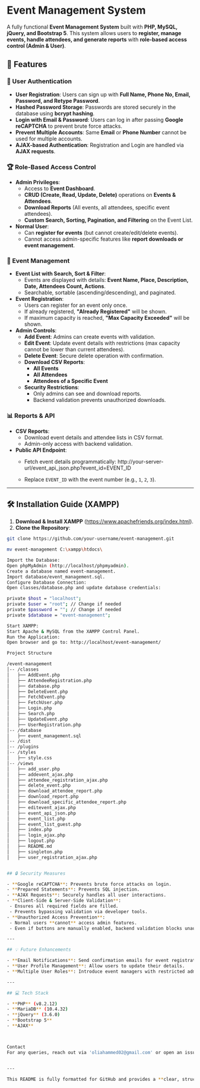 # Event Management System

A fully functional **Event Management System** built with **PHP, MySQL, jQuery, and Bootstrap 5**. This system allows users to **register, manage events, handle attendees, and generate reports** with **role-based access control (Admin & User)**.

## 📌 Features

### 🔐 User Authentication
- **User Registration**: Users can sign up with **Full Name, Phone No, Email, Password, and Retype Password**.
- **Hashed Password Storage**: Passwords are stored securely in the database using **bcrypt hashing**.
- **Login with Email & Password**: Users can log in after passing **Google reCAPTCHA** to prevent brute force attacks.
- **Prevent Multiple Accounts**: Same **Email** or **Phone Number** cannot be used for multiple accounts.
- **AJAX-based Authentication**: Registration and Login are handled via **AJAX requests**.

### 🏆 Role-Based Access Control
- **Admin Privileges**:
  - Access to **Event Dashboard**.
  - **CRUD (Create, Read, Update, Delete)** operations on **Events & Attendees**.
  - **Download Reports** (All events, all attendees, specific event attendees).
  - **Custom Search, Sorting, Pagination, and Filtering** on the Event List.
- **Normal User**:
  - Can **register for events** (but cannot create/edit/delete events).
  - Cannot access admin-specific features like **report downloads or event management**.

### 📅 Event Management
- **Event List with Search, Sort & Filter**:
  - Events are displayed with details: **Event Name, Place, Description, Date, Attendees Count, Actions**.
  - Searchable, sortable (ascending/descending), and paginated.
- **Event Registration**:
  - Users can register for an event only once.
  - If already registered, **"Already Registered"** will be shown.
  - If maximum capacity is reached, **"Max Capacity Exceeded"** will be shown.
- **Admin Controls**:
  - **Add Event**: Admins can create events with validation.
  - **Edit Event**: Update event details with restrictions (max capacity cannot be lower than current attendees).
  - **Delete Event**: Secure delete operation with confirmation.
  - **Download CSV Reports**:
    - **All Events**
    - **All Attendees**
    - **Attendees of a Specific Event**
  - **Security Restrictions**:
    - Only admins can see and download reports.
    - Backend validation prevents unauthorized downloads.

### 📊 Reports & API
- **CSV Reports**:
  - Download event details and attendee lists in CSV format.
  - Admin-only access with backend validation.
- **Public API Endpoint**:
  - Fetch event details programmatically: http://your-server-url/event_api_json.php?event_id=EVENT_ID

  - Replace `EVENT_ID` with the event number (e.g., `1`, `2`, `3`).

---

## 🛠 Installation Guide (XAMPP)

1. **Download & Install XAMPP** (https://www.apachefriends.org/index.html).
2. **Clone the Repository**:
 ```sh
 git clone https://github.com/your-username/event-management.git

mv event-management C:\xampp\htdocs\

Import the Database:
Open phpMyAdmin (http://localhost/phpmyadmin).
Create a database named event-management.
Import database/event_management.sql.
Configure Database Connection:
Open classes/database.php and update database credentials:

private $host = "localhost";
private $user = "root"; // Change if needed
private $password = ""; // Change if needed
private $database = "event-management";

Start XAMPP:
Start Apache & MySQL from the XAMPP Control Panel.
Run the Application:
Open browser and go to: http://localhost/event-management/

Project Structure

/event-management
│-- /classes
│   ├── AddEvent.php
│   ├── AttendeeRegistration.php
│   ├── database.php
│   ├── DeleteEvent.php
│   ├── FetchEvent.php
│   ├── FetchUser.php
│   ├── Login.php
│   ├── Search.php
│   ├── UpdateEvent.php
│   ├── UserRegistration.php
│-- /database
│   ├── event_management.sql
│-- /dist
│-- /plugins
│-- /styles
│   ├── style.css
│-- /views
│   ├── add_user.php
│   ├── addevent_ajax.php
│   ├── attendee_registration_ajax.php
│   ├── delete_event.php
│   ├── download_attendee_report.php
│   ├── download_report.php
│   ├── download_specific_attendee_report.php
│   ├── editevent_ajax.php
│   ├── event_api_json.php
│   ├── event_list.php
│   ├── event_list_guest.php
│   ├── index.php
│   ├── login_ajax.php
│   ├── logout.php
│   ├── README.md
│   ├── singleton.php
│   ├── user_registration_ajax.php


## 🔒 Security Measures

- **Google reCAPTCHA**: Prevents brute force attacks on login.  
- **Prepared Statements**: Prevents SQL injection.  
- **AJAX Requests**: Securely handles all user interactions.  
- **Client-Side & Server-Side Validation**:  
  - Ensures all required fields are filled.  
  - Prevents bypassing validation via developer tools.  
- **Unauthorized Access Prevention**:  
  - Normal users **cannot** access admin features.  
  - Even if buttons are manually enabled, backend validation blocks unauthorized actions.  

---

## 💡 Future Enhancements

- **Email Notifications**: Send confirmation emails for event registration.  
- **User Profile Management**: Allow users to update their details.  
- **Multiple User Roles**: Introduce event managers with restricted admin access.  

---

## 💻 Tech Stack

- **PHP** (v8.2.12)  
- **MariaDB** (10.4.32)  
- **jQuery** (3.6.0)  
- **Bootstrap 5**  
- **AJAX**  



Contact
For any queries, reach out via 'oliahammed02@gmail.com' or open an issue in the repository.


---

This README is fully formatted for GitHub and provides a **clear, structured** overview of your project! 🚀 Let me know if you need modifications. 😊
